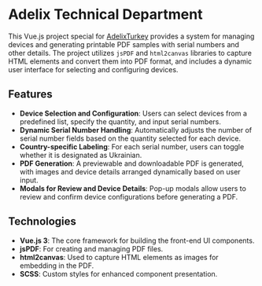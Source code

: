 # Adelix Technical Department

This Vue.js project special for [AdelixTurkey](https://www.adelixturkiye.com/) provides a system for managing devices and generating printable PDF samples with serial numbers and other details. The project utilizes `jsPDF` and `html2canvas` libraries to capture HTML elements and convert them into PDF format, and includes a dynamic user interface for selecting and configuring devices.

## Features

- **Device Selection and Configuration**: Users can select devices from a predefined list, specify the quantity, and input serial numbers.
- **Dynamic Serial Number Handling**: Automatically adjusts the number of serial number fields based on the quantity selected for each device.
- **Country-specific Labeling**: For each serial number, users can toggle whether it is designated as Ukrainian.
- **PDF Generation**: A previewable and downloadable PDF is generated, with images and device details arranged dynamically based on user input.
- **Modals for Review and Device Details**: Pop-up modals allow users to review and confirm device configurations before generating a PDF.

## Technologies

- **Vue.js 3**: The core framework for building the front-end UI components.
- **jsPDF**: For creating and managing PDF files.
- **html2canvas**: Used to capture HTML elements as images for embedding in the PDF.
- **SCSS**: Custom styles for enhanced component presentation.